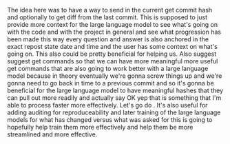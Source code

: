 The idea here was to have a way to send in the current get commit hash and optionally to get diff from the last commit. This is supposed to just provide more context for the large language model to see what's going on with the code and with the project in general and see what progression has been made this way every question and answer is also anchored in the exact repost state date and time and the user has some context on what's going on. This also could be pretty beneficial for helping us. Also suggest suggest get commands so that we can have more meaningful more useful get commands that are also going to work better with a large language model because in theory eventually we're gonna screw things up and we're gonna need to go back in time to a previous commit and so it's gonna be beneficial for the large language model to have meaningful hashes that they can pull out more readily and actually say OK yep that is something that I'm able to process faster more effectively. Let's go do . It's also useful for adding auditing for reproduceability and later training of the large language models for what has changed versus what was asked for this is going to hopefully help train them more effectively and help them be more streamlined and more effective.
